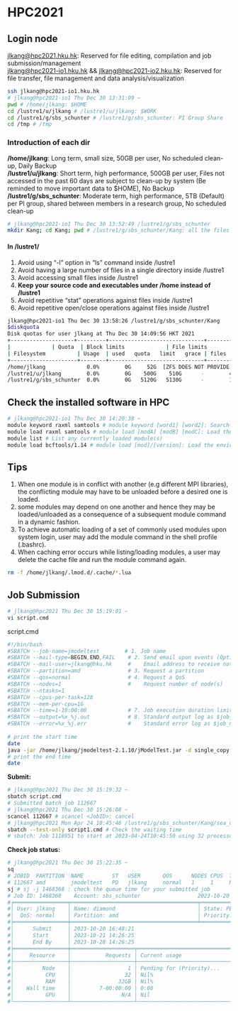 # HPC2021  
## Login node 
jlkang@hpc2021.hku.hk: Reserved for file editing, compilation and job submission/management   
jlkang@hpc2021-io1.hku.hk && jlkang@hpc2021-io2.hku.hk: Reserved for file transfer, file management and data analysis/visualization   

```bash
ssh jlkang@hpc2021-io1.hku.hk
# jlkang@hpc2021-io1 Thu Dec 30 13:31:09 ~
pwd # /home/jlkang: $HOME
cd /lustre1/u/jlkang # /lustre1/u/jlkang: $WORK
cd /lustre1/g/sbs_schunter # /lustre1/g/sbs_schunter: PI Group Share
cd /tmp # /tmp
```

### Introduction of each dir
**/home/jlkang**: Long term, small size, 50GB per user, No scheduled clean-up, Daily Backup   
**/lustre1/u/jlkang**: Short term, high performance, 500GB per user, Files not accessed in the past 60 days are subject to clean-up by system
(Be reminded to move important data to $HOME), No Backup   
**/lustre1/g/sbs_schunter**: Moderate term, high performance, 5TB (Default) per PI group, shared between members in a research group, No scheduled clean-up   

```bash
# jlkang@hpc2021-io1 Thu Dec 30 13:52:49 /lustre1/g/sbs_schunter
mkdir Kang; cd Kang; pwd # /lustre1/g/sbs_schunter/Kang: all the files i will store here 
```

#### In /lustre1/
1. Avoid using “-l” option in “ls” command inside /lustre1   
2. Avoid having a large number of files in a single directory inside /lustre1   
3. Avoid accessing small files inside /lustre1   
4. **Keep your source code and executables under /home instead of /lustre1**   
5. Avoid repetitive “stat” operations against files inside /lustre1   
6. Avoid repetitive open/close operations against files inside /lustre1   
```bash
jlkang@hpc2021-io1 Thu Dec 30 13:58:26 /lustre1/g/sbs_schunter/Kang
$diskquota
Disk quotas for user jlkang at Thu Dec 30 14:09:56 HKT 2021
+--------------------+---------+------------------------------+---------------------------------+
|		      | Quota  | Block limits		      | File limits			|
| Filesystem	      | Usage  | used	quota	limit	grace | files	quota	limit	grace	|
+---------------------+--------+------------------------------+---------------------------------+
/home/jlkang             0.0%        0G     52G  [ZFS DOES NOT PROVIDE SOFT QUOTA]
/lustre1/u/jlkang        0.0%        0G    500G    510G      -        4     0G     0G      -
/lustre1/g/sbs_schunter  0.0%        0G   5120G   5130G      -        1     0G     0G      -
```
## Check the installed software in HPC
```bash
# jlkang@hpc2021-io1 Thu Dec 30 14:20:38 ~
module keyword raxml samtools # module keyword [word1] [word2]: Search for available modules matching the keyword(s)
module load raxml samtools # module load [modA] [modB] [modC]: Load the environment for the default version of modules named modA, modB and modC in corresponding order
module list # List any currently loaded module(s)
module load bcftools/1.14 # module load [mod]/[version]: Load the environment for the specified version of module
```

## Tips
1. When one module is in conflict with another (e.g different MPI libraries), the conflicting module may have to be unloaded before a desired one is loaded.   
2. some modules may depend on one another and hence they may be loaded/unloaded as a consequence of a subsequent module command in a dynamic fashion.   
3. To achieve automatic loading of a set of commonly used modules upon system login, user may add the module command in the shell profile (.bashrc).   
4. When caching error occurs while listing/loading modules, a user may delete the cache file and run the module command again.   
```bash
rm -f /home/jlkang/.lmod.d/.cache/*.lua
```

## Job Submission
```bash
# jlkang@hpc2021 Thu Dec 30 15:19:01 ~
vi script.cmd
```

script.cmd   
```bash
#!/bin/bash
#SBATCH --job-name=jmodeltest        # 1. Job name
#SBATCH --mail-type=BEGIN,END,FAIL    # 2. Send email upon events (Options: NONE, BEGIN, END, FAIL, ALL)
#SBATCH --mail-user=jlkang@hku.hk     #    Email address to receive notification
#SBATCH --partition=amd               # 3. Request a partition
#SBATCH --qos=normal                  # 4. Request a QoS
#SBATCH --nodes=1                     #    Request number of node(s)
#SBATCH --ntasks=1
#SBATCH --cpus-per-task=128
#SBATCH --mem-per-cpu=1G
#SBATCH --time=1-10:00:00             # 7. Job execution duration limit day-hour:min:sec
#SBATCH --output=%x_%j.out            # 8. Standard output log as $job_name_$job_id.out
#SBATCH --error=%x_%j.err             #    Standard error log as $job_name_$job_id.err
 
# print the start time
date
java -jar /home/jlkang/jmodeltest-2.1.10/jModelTest.jar -d single_copy.cds.concatenated.fasta -g 4 -i -f -AIC -BIC -a -tr 128
# print the end time
date
```

**Submit:**    
```bash
# jlkang@hpc2021 Thu Dec 30 15:19:32 ~
sbatch script.cmd
# Submitted batch job 112667
# jlkang@hpc2021 Thu Dec 30 15:26:08 ~
scancel 112667 # scancel <JobID>: cancel
# jlkang@hpc2021 Mon Apr 24 10:45:46 /lustre1/g/sbs_schunter/Kang/sea_urchin
sbatch --test-only script1.cmd # Check the waiting time
# sbatch: Job 1118951 to start at 2023-04-24T10:45:50 using 32 processors on nodes GPA-2-9 in partition amd
```
**Check job status:**
```bash
# jlkang@hpc2021 Thu Dec 30 15:22:35 ~
sq
# JOBID  PARTITION  NAME         ST   USER       QOS      NODES CPUS  TRES_PER_NODE TIME_LIMIT  TIME_LEFT   NODELIST(REASON)
# 112667 amd        jmodeltest   PD   jlkang     normal   1     1     N/A           1-10:00:00  1-10:00:00  (Resources)
sj # sj -j 1468368 : check the queue time for your submitted job
# Job ID: 1468368    Account: sbs_schunter                  2023-10-20 16:50:35
#╒═════════════════╤════════════════════════════════════════╤══════════════════╕
#│ User: jlkang    │ Name: diamond                          │ State: PENDING   │
#│  QoS: normal    │ Partition: amd                         │ Priority: 41180  │
#╞═════════════════╪════════════════════════════════════════╧══════════════════╡
#│      Submit     │ 2023-10-20 16:48:21                                       │
#│      Start      │ 2023-10-21 14:26:25                                       │
#│      End By     │ 2023-10-28 14:26:25                                       │
#╞═════════════════╪════════════════════╤══════════════════════════════════════╡
#│     Resource    │           Requests │ Current usage                        │
#├─────────────────┼────────────────────┼──────────────────────────────────────┤
#│         Node    │                  1 │ Pending for (Priority)...            │
#│          CPU    │                 32 │ Nil%                                 │
#│          RAM    │               32GB │ Nil%                                 │
#│    Wall time    │         7-00:00:00 │ 0:00                                 │
#│          GPU    │                N/A │ Nil                                  │
#└─────────────────┴────────────────────┴──────────────────────────────────────┘
```
